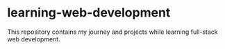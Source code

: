 # learning-web-development
This repository contains my journey and projects while learning full-stack web development.



